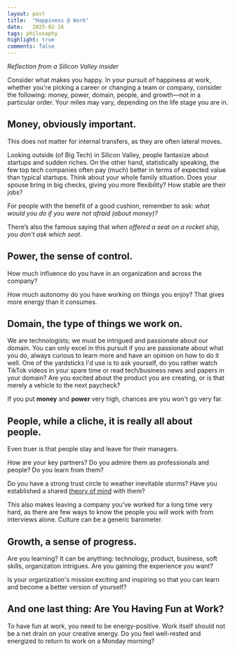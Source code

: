 ```yaml
---
layout: post
title:  "Happiness @ Work"
date:   2025-02-16
tags: philosophy
highlight: true
comments: false
---
```


  _Reflection from a Silicon Valley insider_

Consider what makes you happy. In your pursuit of happiness at work, whether you're picking a career or changing a team or company, consider the following: money, power, domain, people, and growth—not in a particular order. Your miles may vary, depending on the life stage you are in. 

## Money, obviously important. 

This does not matter for internal transfers, as they are often lateral moves. 

Looking outside (of Big Tech) in Silicon Valley, people fantasize about startups and sudden riches. On the other hand, statistically speaking, the few top tech companies often pay (much) better in terms of expected value than typical startups. Think about your whole family situation. Does your spouse bring in big checks, giving you more flexibility? How stable are their jobs? 

For people with the benefit of a good cushion, remember to ask: _what would you do if you were not afraid (about money)?_ 

There’s also the famous saying that _when offered a seat on a rocket ship, you don't ask which seat_. 

## Power, the sense of control. 

How much influence do you have in an organization and across the company? 

How much autonomy do you have working on things you enjoy? That gives more energy than it consumes.  

## Domain, the type of things we work on. 

We are technologists; we must be intrigued and passionate about our domain. You can only excel in this pursuit if you are passionate about what you do, always curious to learn more and have an opinion on how to do it well. One of the yardsticks I'd use is to ask yourself, do you rather watch TikTok videos in your spare time or read tech/business news and papers in your domain? Are you excited about the product you are creating, or is that merely a vehicle to the next paycheck? 

If you put **money** and **power** very high, chances are you won't go very far. 

## People, while a cliche, it is really all about people. 

Even truer is that people stay and leave for their managers.

How are your key partners? Do you admire them as professionals and people? Do you learn from them? 

Do you have a strong trust circle to weather inevitable storms? Have you established a shared [theory of mind](https://boz.com/articles/theory-mind) with them? 

This also makes leaving a company you've worked for a long time very hard, as there are few ways to know the people you will work with from interviews alone. Culture can be a generic barometer. 

## Growth, a sense of progress. 

Are you learning? It can be anything: technology, product, business, soft skills, organization intrigues. Are you gaining the experience you want? 

Is your organization's mission exciting and inspiring so that you can learn and become a better version of yourself?

## And one last thing: Are You Having Fun at Work?

To have fun at work, you need to be energy-positive. Work itself should not be a net drain on your creative energy. Do you feel well-rested and energized to return to work on a Monday morning? 


